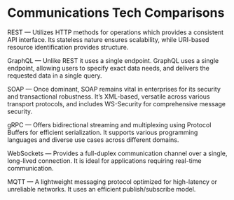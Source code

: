 # Communications Tech Comparisons

REST — Utilizes HTTP methods for operations which provides a consistent API interface. Its stateless nature ensures scalability, while URI-based resource identification provides structure.

GraphQL — Unlike REST it uses a single endpoint. GraphQL uses a single endpoint, allowing users to specify exact data needs, and delivers the requested data in a single query.

SOAP — Once dominant, SOAP remains vital in enterprises for its security and transactional robustness. It’s XML-based, versatile across various transport protocols, and includes WS-Security for comprehensive message security.

gRPC — Offers bidirectional streaming and multiplexing using Protocol Buffers for efficient serialization. It supports various programming languages and diverse use cases across different domains.

WebSockets — Provides a full-duplex communication channel over a single, long-lived connection. It is ideal for applications requiring real-time communication.

MQTT — A lightweight messaging protocol optimized for high-latency or unreliable networks. It uses an efficient publish/subscribe model.